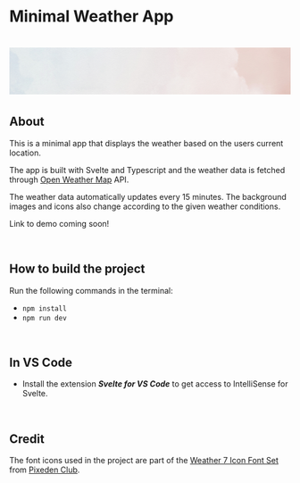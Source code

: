 # Minimal Weather App

# <img src="./public/clouds-with-pink-sky.png" width="1000rem"/>

## About

This is a minimal app that displays the weather based on the users current location.

The app is built with Svelte and Typescript and the weather data is fetched through [Open Weather Map](https://openweathermap.org/) API.

The weather data automatically updates every 15 minutes. The background images and icons also change according to the given weather conditions.

Link to demo coming soon!

<br>

## How to build the project

Run the following commands in the terminal:

- `npm install`
- `npm run dev`

<br>

## In VS Code

- Install the extension **_Svelte for VS Code_** to get access to IntelliSense for Svelte.

<br>

## Credit

The font icons used in the project are part of the [Weather 7 Icon Font Set](https://www.pixeden.com/icon-fonts/weather-7-icon-font-set) from [Pixeden Club](https://www.pixeden.com).
